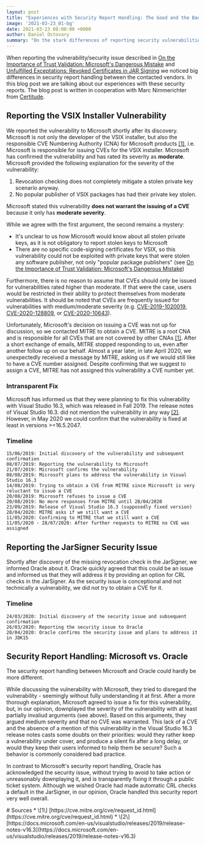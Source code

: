 ```yaml
---
layout: post
title: "Experiences with Security Report Handling: The Good and the Bad"
image: '2021-03-23_01-bg'
date: 2021-03-23 08:00:00 +0000
author: Daniel Ostovary
summary: "On the stark differences of reporting security vulnerabilities between major software vendors"
---
```


When reporting the vulnerability/security issue described in [On the Importance of Trust Validation: Microsoft's Dangerous Mistake](https://about.signpath.io/blog/2020/08/26/on-the-importance-of-trust-validation.html) and [Unfulfilled Exceptations: Revoked Certificates in JAR Signing](https://about.signpath.io/blog/2020/08/26/unfulfilled-expectations.html) we noticed big differences in security report handling between the contacted vendors. In this blog post we are talking about our experiences with these security reports. The blog post is written in cooperation with Marc Nimmerichter from [Certitude](https://certitude.consulting/en).

## Reporting the VSIX Installer Vulnerability

We reported the vulnerability to Microsoft shortly after its discovery. Microsoft is not only the developer of the VSIX installer, but also the responsible CVE Numbering Authority (CNA) for Microsoft products [[1]](#1), i.e. Microsoft is responsible for issuing CVEs for the VSIX installer. Microsoft has confirmed the vulnerability and has rated its severity as **moderate**. Microsoft provided the following explanation for the severity of the vulnerability:

1. Revocation checking does not completely mitigate a stolen private key scenario anyway.
2. No popular publisher of VSIX packages has had their private key stolen.

Microsoft stated this vulnerability **does not warrant the issuing of a CVE** because it only has **moderate severity**.

While we agree with the first argument, the second remains a mystery:

* It's unclear to us how Microsoft would know about all stolen private keys, as it is not obligatory to report stolen keys to Microsoft
* There are no specific code-signing certificates for VSIX, so this vulnerability could not be exploited with private keys that were stolen any software publisher, not only "popular package publishers" (see [On the Importance of Trust Validation: Microsoft's Dangerous Mistake](https://about.signpath.io/blog/2020/08/26/on-the-importance-of-trust-validation.html))

Furthermore, there is no reason to assume that CVEs should only be issued for vulnerabilities rated higher than moderate. If that were the case, users would be restricted in their ability to protect themselves from moderate vulnerabilities. It should be noted that CVEs are frequently issued for vulnerabilities with medium/moderate severity (e.g. [CVE-2019-1020019](https://nvd.nist.gov/vuln/detail/CVE-2019-1020019), [CVE-2020-128809](https://nvd.nist.gov/vuln/detail/CVE-2020-12880), or [CVE-2020-10643](https://nvd.nist.gov/vuln/detail/CVE-2020-10643)). 

Unfortunately, Microsoft's decision on issuing a CVE was not up for discussion, so we contacted MITRE to obtain a CVE. MITRE is a root CNA and is responsible for all CVEs that are not covered by other CNAs [[1]](#1). After a short exchange of emails, MITRE stopped responding to us, even after another follow up on our behalf. Almost a year later, in late April 2020, we unexpectedly received a message by MITRE, asking us if we would still like to have a CVE number assigned. Despite confirming that we suggest to assign a CVE, MITRE has not assigned this vulnerability a CVE number yet.

### Intransparent Fix

Microsoft has informed us that they were planning to fix this vulnerability with Visual Studio 16.3, which was released in Fall 2019. The release notes of Visual Studio 16.3. did not mention the vulnerability in any way [[2]](#2). However, in May 2020 we could confirm that the vulnerability is fixed at least in versions >=16.5.2047. 

### Timeline

	15/06/2019: Initial discovery of the vulnerability and subsequent confirmation
	08/07/2019: Reporting the vulnerability to Microsoft
	21/07/2019: Microsoft confirms the vulnerability 
	08/08/2019: Microsoft plans to address the vulnerability in Visual Studio 16.3
	14/08/2019: Trying to obtain a CVE from MITRE since Microsoft is very reluctant to issue a CVE
	20/08/2019: Microsoft refuses to issue a CVE
	20/08/2019: No more responses from MITRE until 28/04/2020
	23/09/2019: Release of Visual Studio 16.3 (supposedly fixed version)
	28/04/2020: MITRE asks if we still want a CVE
	11/05/2020: Confirming to MITRE that we still want a CVE
	11/05/2020 - 28/07/2020: After further requests to MITRE no CVE was assigned

## Reporting the JarSigner Security Issue

Shortly after discovery of the missing revocation check in the JarSigner, we informed Oracle about it. Oracle quickly agreed that this could be an issue and informed us that they will address it by providing an option for CRL checks in the JarSigner. As the security issue is conceptional and not technically a vulnerability, we did not try to obtain a CVE for it.

### Timeline

	24/03/2020: Initial discovery of the security issue and subsequent confirmation
	26/03/2020: Reporting the security issue to Oracle
	20/04/2020: Oracle confirms the security issue and plans to address it in JDK15

## Security Report Handling: Microsoft vs. Oracle

The security report handling between Microsoft and Oracle could hardly be more different.

While discussing the vulnerability with Microsoft, they tried to disregard the vulnerability - seemingly without fully understanding it at first. After a more thorough explanation, Microsoft agreed to issue a fix for this vulnerability, but, in our opinion, downplayed the severity of the vulnerability with at least partially invaliud arguments (see above). Based on this arguments, they argued medium severity and that no CVE was warranted. This lack of a CVE and the absence of a mention of this vulnerability in the Visual Studio 16.3 release notes casts some doubts on their priorities: would they rather keep a vulnerability under cover, and produce a silent fix after a long delay, or would they keep their users informed to help them be secure? Such a behavior is commonly considered bad practice. 

In contrast to Microsoft's security report handling, Oracle has acknowledged the security issue, without trying to avoid to take action or unreasonably downplaying it, and is transparently fixing it through a public ticket system. Although we wished Oracle had made automatic CRL checks a default in the JarSigner, in our opinion, Oracle handled this security report very well overall.

<div class='sources' markdown='1'>
# Sources
* \[<span id='1'>1</span>\] [https://cve.mitre.org/cve/request_id.html](https://cve.mitre.org/cve/request_id.html)
* \[<span id='2'>2</span>\] [https://docs.microsoft.com/en-us/visualstudio/releases/2019/release-notes-v16.3](https://docs.microsoft.com/en-us/visualstudio/releases/2019/release-notes-v16.3)
</div>